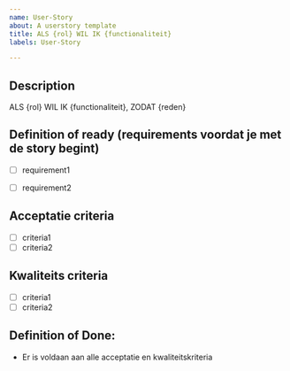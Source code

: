 ```yaml
---
name: User-Story
about: A userstory template
title: ALS {rol} WIL IK {functionaliteit}
labels: User-Story

---
```

## Description
ALS {rol} WIL IK {functionaliteit}, ZODAT {reden}

## Definition of ready (requirements voordat je met de story begint)
- [ ] requirement1
- [ ] requirement2


## Acceptatie criteria
- [ ] criteria1
- [ ] criteria2

## Kwaliteits criteria
- [ ] criteria1
- [ ] criteria2

## Definition of Done:
- Er is voldaan aan alle acceptatie en kwaliteitskriteria